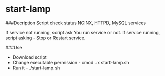 # start-lamp

###Decription
Script check status NGINX, HTTPD, MySQL services

If service not running, script ask You run service or not.
If service running, script asking - Stop or Restart service.

###Use
* Download script
* Change executable permission - cmod +x start-lamp.sh
* Run it - ./start-lamp.sh
